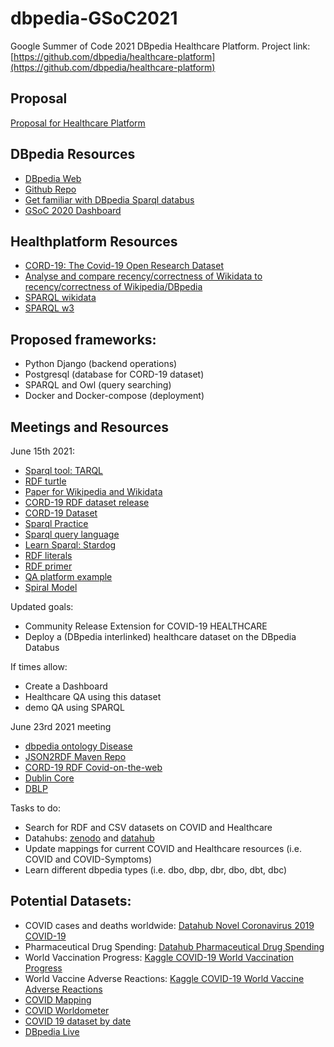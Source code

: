 # dbpedia-GSoC2021
Google Summer of Code 2021 DBpedia Healthcare Platform. Project link: [https://github.com/dbpedia/healthcare-platform](https://github.com/dbpedia/healthcare-platform)

## Proposal
[Proposal for Healthcare Platform](https://docs.google.com/document/d/1kGc_-2c9FV_pjw5Y0rD3VW8jecGz4Q5MlsqZKiIYpZ8/edit#)

## DBpedia Resources
- [DBpedia Web](https://www.dbpedia.org/)
- [Github Repo](https://github.com/dbpedia)
- [Get familiar with DBpedia Sparql databus](https://github.com/dbpedia/virtuoso-sparql-endpoint-quickstart)
- [GSoC 2020 Dashboard](https://github.com/dbpedia/gsoc-2020-dashboard)

## Healthplatform Resources
- [CORD-19: The Covid-19 Open Research Dataset](https://www.ncbi.nlm.nih.gov/pmc/articles/PMC7251955/)
- [Analyse and compare recency/correctness of Wikidata to recency/correctness of Wikipedia/DBpedia](https://svn.aksw.org/papers/2020/qurator_gfs/public.pdf)
- [SPARQL wikidata](https://www.wikidata.org/wiki/Wikidata:SPARQL_tutorial)
- [SPARQL w3](https://www.w3.org/TR/sparql11-query/)


## Proposed frameworks:
- Python Django (backend operations)
- Postgresql (database for CORD-19 dataset)
- SPARQL and Owl (query searching)
- Docker and Docker-compose (deployment)

## Meetings and Resources
June 15th 2021:
- [Sparql tool: TARQL](https://tarql.github.io/)
- [RDF turtle](https://www.w3.org/TR/turtle/)
- [Paper for Wikipedia and Wikidata](https://svn.aksw.org/papers/2020/qurator_gfs/public.pdf)
- [CORD-19 RDF dataset release](https://www.rd-alliance.org/group/rda-covid19/post/first-release-cord-19-named-entities-kg-rdf-dataset-named-entities-identified)
- [CORD-19 Dataset](https://www.ncbi.nlm.nih.gov/pmc/articles/PMC7251955/)
- [Sparql Practice](https://yasgui.triply.cc/)
- [Sparql query language](https://www.w3.org/TR/sparql11-query/)
- [Learn Sparql: Stardog](https://www.stardog.com/tutorials/sparql/)
- [RDF literals](https://www.w3.org/TR/turtle/#literals)
- [RDF primer](https://www.w3.org/TR/rdf11-primer/)
- [QA platform example](https://www.qanswer.eu/#try)
- [Spiral Model](https://en.wikipedia.org/wiki/Spiral_model)

Updated goals:
- Community Release Extension for COVID-19 HEALTHCARE
- Deploy a (DBpedia interlinked) healthcare dataset on the DBpedia Databus


If times allow: 
- Create a Dashboard
- Healthcare QA using this dataset
- demo QA using SPARQL


June 23rd 2021 meeting
- [dbpedia ontology Disease](https://dbpedia.org/ontology/Disease)
- [JSON2RDF Maven Repo](https://mvnrepository.com/artifact/com.github.spice-h2020/json2rdf)
- [CORD-19 RDF Covid-on-the-web](https://github.com/Wimmics/CovidOnTheWeb)
- [Dublin Core](https://en.wikipedia.org/wiki/Dublin_Core)
- [DBLP](https://dblp.org/)

Tasks to do:
- Search for RDF and CSV datasets on COVID and Healthcare
- Datahubs: [zenodo](https://zenodo.org/) and [datahub](https://datahub.io/)
- Update mappings for current COVID and Healthcare resources (i.e. COVID and COVID-Symptoms)
- Learn different dbpedia types (i.e. dbo, dbp, dbr, dbo, dbt, dbc)


## Potential Datasets:
- COVID cases and deaths worldwide: [Datahub Novel Coronavirus 2019 COVID-19](https://datahub.io/core/covid-19#data)
- Pharmaceutical Drug Spending: [Datahub Pharmaceutical Drug Spending](https://datahub.io/core/pharmaceutical-drug-spending#pandas)
- World Vaccination Progress: [Kaggle COVID-19 World Vaccination Progress](https://www.kaggle.com/gpreda/covid-world-vaccination-progress)
- World Vaccine Adverse Reactions: [Kaggle COVID-19 World Vaccine Adverse Reactions](https://www.kaggle.com/ayushggarg/covid19-vaccine-adverse-reactions)
- [COVID Mapping](https://coronavirus.jhu.edu/map.html)
- [COVID Worldometer](https://www.worldometers.info/coronavirus/)
- [COVID 19 dataset by date](https://www.kaggle.com/sudalairajkumar/novel-corona-virus-2019-dataset?select=covid_19_data.csv)
- [DBpedia Live](https://www.dbpedia.org/resources/live/)
